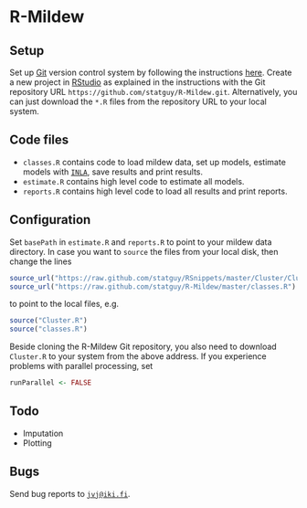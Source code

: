 R-Mildew
========

Setup
-----
Set up [Git](http://git-scm.com/) version control system by following the instructions
[here](http://www.rstudio.com/ide/docs/version_control/overview).
Create a new project in [RStudio](http://www.rstudio.com/) as explained in the instructions
with the Git repository URL `https://github.com/statguy/R-Mildew.git`. Alternatively, you can just download
the `*.R` files from the repository URL to your local system.

Code files
----------
* `classes.R`
contains code to load mildew data, set up models, estimate models with [`INLA`](http://www.r-inla.org/), save results and print results.
* `estimate.R`
contains high level code to estimate all models.
* `reports.R`
contains high level code to load all results and print reports.

Configuration
-------------
Set `basePath` in `estimate.R` and `reports.R` to point to your mildew data directory.
In case you want to `source` the files from your local disk, then change the lines
```r
source_url("https://raw.github.com/statguy/RSnippets/master/Cluster/Cluster.R")
source_url("https://raw.github.com/statguy/R-Mildew/master/classes.R")
```
to point to the local files, e.g.
```r
source("Cluster.R")
source("classes.R")
```
Beside cloning the R-Mildew Git repository, you also need to download ```Cluster.R``` to your system from the above address.
If you experience problems with parallel processing, set
```r
runParallel <- FALSE
``` 

Todo
----
* Imputation
* Plotting

Bugs
----
Send bug reports to [`jvj@iki.fi`](mailto:jvj@iki.fi).
